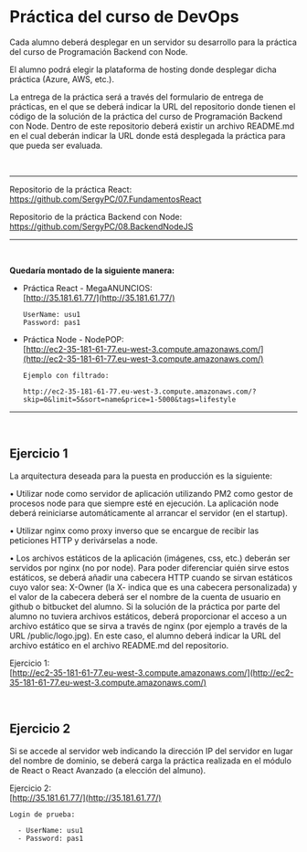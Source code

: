 # Práctica del curso de DevOps

Cada alumno deberá desplegar en un servidor su desarrollo para la práctica del curso de Programación Backend con Node.

El alumno podrá elegir la plataforma de hosting donde desplegar dicha práctica (Azure, AWS, etc.).

La entrega de la práctica será a través del formulario de entrega de prácticas, en el que se deberá indicar la URL del repositorio donde tienen el código de la solución de la práctica del curso de Programación Backend con Node. Dentro de este repositorio deberá existir un archivo README.md en el cual deberán indicar la URL donde está desplegada la práctica para que pueda ser evaluada.

<br />

---

Repositorio de la práctica React:
https://github.com/SergyPC/07.FundamentosReact

Repositorio de la práctica Backend con Node:
https://github.com/SergyPC/08.BackendNodeJS

---

<br />

**Quedaría montado de la siguiente manera:**

- Práctica React - MegaANUNCIOS:
    <br />
    [http://35.181.61.77/](http://35.181.61.77/)

    ```shell
	UserName: usu1
	Password: pas1
    ```
    
- Práctica Node - NodePOP:
    <br />
    [http://ec2-35-181-61-77.eu-west-3.compute.amazonaws.com/](http://ec2-35-181-61-77.eu-west-3.compute.amazonaws.com/)
	
   
    ```shell
    Ejemplo con filtrado:

    http://ec2-35-181-61-77.eu-west-3.compute.amazonaws.com/?skip=0&limit=5&sort=name&price=1-5000&tags=lifestyle
    ```
	
	
---

<br />

## Ejercicio 1

La arquitectura deseada para la puesta en producción es la siguiente:

• Utilizar node como servidor de aplicación utilizando PM2 como gestor de procesos node para que siempre esté en ejecución. La aplicación node deberá reiniciarse automáticamente al arrancar el servidor (en el startup).

• Utilizar nginx como proxy inverso que se encargue de recibir las peticiones HTTP y derivárselas a node.

• Los archivos estáticos de la aplicación (imágenes, css, etc.) deberán ser servidos por nginx (no por node). Para poder diferenciar quién sirve estos estáticos, se deberá añadir una cabecera HTTP cuando se sirvan estáticos cuyo valor sea: X-Owner (la X- indica que es una cabecera personalizada) y el valor de la cabecera deberá ser el nombre de la cuenta de usuario en github o bitbucket del alumno. Si la solución de la práctica por parte del alumno no tuviera archivos estáticos, deberá proporcionar el acceso a un archivo estático que se sirva a través de nginx (por ejemplo a través de la URL <dominio>/public/logo.jpg). En este caso, el alumno deberá indicar la URL del archivo estático en el archivo README.md del repositorio.

Ejercicio 1:
<br />
[http://ec2-35-181-61-77.eu-west-3.compute.amazonaws.com/](http://ec2-35-181-61-77.eu-west-3.compute.amazonaws.com/)

<br />

## Ejercicio 2

Si se accede al servidor web indicando la dirección IP del servidor en lugar del nombre de dominio, se deberá carga la práctica realizada en el módulo de React o React Avanzado (a elección del almuno).

Ejercicio 2:
<br />
[http://35.181.61.77/](http://35.181.61.77/)

```shell
Login de prueba:

  - UserName: usu1
  - Password: pas1
```
